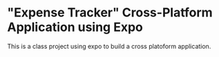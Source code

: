 # "Expense Tracker" Cross-Platform Application using Expo

This is a class project using expo to build a cross platoform application.